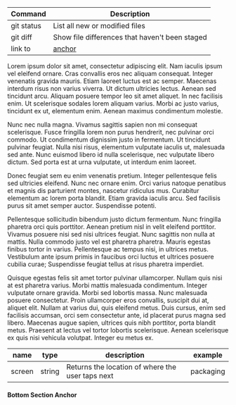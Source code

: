 | Command | Description |
| --- | --- |
| git status | List all new or modified files |
| git diff | Show file differences that haven't been staged |
| link to | [anchor](table.md#Bottom-Section-Anchor) |

Lorem ipsum dolor sit amet, consectetur adipiscing elit. Nam iaculis ipsum vel eleifend ornare. Cras convallis eros nec aliquam consequat. Integer venenatis gravida mauris. Etiam laoreet luctus est ac semper. Maecenas interdum risus non varius viverra. Ut dictum ultricies lectus. Aenean sed tincidunt arcu. Aliquam posuere tempor leo sit amet aliquet. In nec facilisis enim. Ut scelerisque sodales lorem aliquam varius. Morbi ac justo varius, tincidunt ex ut, elementum enim. Aenean maximus condimentum molestie.

Nunc nec nulla magna. Vivamus sagittis sapien non mi consequat scelerisque. Fusce fringilla lorem non purus hendrerit, nec pulvinar orci commodo. Ut condimentum dignissim justo in fermentum. Ut tincidunt pulvinar feugiat. Nulla nisi risus, elementum vulputate iaculis ut, malesuada sed ante. Nunc euismod libero id nulla scelerisque, nec vulputate libero dictum. Sed porta est at urna vulputate, ut interdum enim laoreet.

Donec feugiat sem eu enim venenatis pretium. Integer pellentesque felis sed ultricies eleifend. Nunc nec ornare enim. Orci varius natoque penatibus et magnis dis parturient montes, nascetur ridiculus mus. Curabitur elementum ac lorem porta blandit. Etiam gravida iaculis arcu. Sed facilisis purus sit amet semper auctor. Suspendisse potenti.

Pellentesque sollicitudin bibendum justo dictum fermentum. Nunc fringilla pharetra orci quis porttitor. Aenean pretium nisl in velit eleifend porttitor. Vivamus posuere nisi sed nisi ultrices feugiat. Nunc sagittis non nulla at mattis. Nulla commodo justo vel est pharetra pharetra. Mauris egestas finibus tortor in varius. Pellentesque ac tempus nisi, in ultrices metus. Vestibulum ante ipsum primis in faucibus orci luctus et ultrices posuere cubilia curae; Suspendisse feugiat tellus at risus pharetra imperdiet.

Quisque egestas felis sit amet tortor pulvinar ullamcorper. Nullam quis nisi at est pharetra varius. Morbi mattis malesuada condimentum. Integer vulputate ornare gravida. Morbi sed lobortis massa. Nunc malesuada posuere consectetur. Proin ullamcorper eros convallis, suscipit dui at, aliquet elit. Nullam at varius dui, quis eleifend metus. Duis cursus, enim sed facilisis accumsan, orci sem consectetur ante, id placerat purus magna sed libero. Maecenas augue sapien, ultrices quis nibh porttitor, porta blandit metus. Praesent at lectus vel tortor lobortis scelerisque. Aenean scelerisque ex quis nisi vehicula volutpat. Integer eu metus ex.

|name|type|description|example|
|---|---|---|---|
|screen|string|Returns the location of where the user taps next|packaging|

#### Bottom Section Anchor
